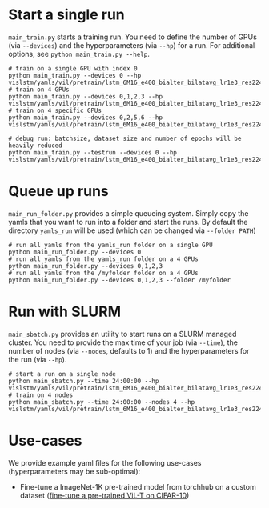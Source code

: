 # Start a single run

`main_train.py` starts a training run. You need to define the number of GPUs (via `--devices`) and the hyperparameters
(via `--hp`) for a run. For additional options, see `python main_train.py --help`. 

```
# train on a single GPU with index 0
python main_train.py --devices 0 --hp vislstm/yamls/vil/pretrain/lstm_6M16_e400_bialter_bilatavg_lr1e3_res224.yaml
# train on 4 GPUs
python main_train.py --devices 0,1,2,3 --hp vislstm/yamls/vil/pretrain/lstm_6M16_e400_bialter_bilatavg_lr1e3_res224.yaml
# train on 4 specific GPUs
python main_train.py --devices 0,2,5,6 --hp vislstm/yamls/vil/pretrain/lstm_6M16_e400_bialter_bilatavg_lr1e3_res224.yaml

# debug run: batchsize, dataset size and number of epochs will be heavily reduced
python main_train.py --testrun --devices 0 --hp vislstm/yamls/vil/pretrain/lstm_6M16_e400_bialter_bilatavg_lr1e3_res224.yaml
```


# Queue up runs

`main_run_folder.py` provides a simple queueing system. Simply copy the yamls that you want to run into a folder 
and start the runs. By default the directory `yamls_run` will be used (which can be changed via `--folder PATH`)

```
# run all yamls from the yamls_run folder on a single GPU
python main_run_folder.py --devices 0
# run all yamls from the yamls_run folder on a 4 GPUs
python main_run_folder.py --devices 0,1,2,3
# run all yamls from the /myfolder folder on a 4 GPUs
python main_run_folder.py --devices 0,1,2,3 --folder /myfolder
```


# Run with SLURM

`main_sbatch.py` provides an utility to start runs on a SLURM managed cluster. You need to provide the max time of 
your job (via `--time`), the number of nodes (via `--nodes`, defaults to 1) and the hyperparameters for the run 
(via `--hp`).

```
# start a run on a single node
python main_sbatch.py --time 24:00:00 --hp vislstm/yamls/vil/pretrain/lstm_6M16_e400_bialter_bilatavg_lr1e3_res224.yaml
# train on 4 nodes
python main_sbatch.py --time 24:00:00 --nodes 4 --hp vislstm/yamls/vil/pretrain/lstm_6M16_e400_bialter_bilatavg_lr1e3_res224.yaml
```


# Use-cases
We provide example yaml files for the following use-cases (hyperparameters may be sub-optimal):
- Fine-tune a ImageNet-1K pre-trained model from torchhub on a custom dataset ([fine-tune a pre-trained ViL-T on CIFAR-10](https://github.com/NX-AI/vision-lstm/blob/main/src/vislstm/yamls/vil/transfer/finetune_from_torchhub.yaml))
